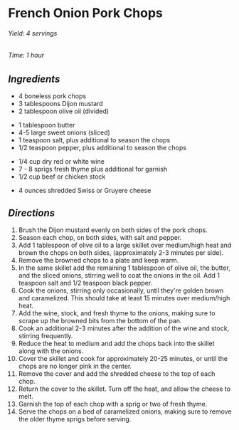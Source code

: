 # French Onion Pork Chops

######  Yield: 4 servings
######  Time:  1 hour

##  *Ingredients*
- 4 boneless pork chops
- 3 tablespoons Dijon mustard
- 2 tablespoon olive oil (divided)
<!--  -->
- 1 tablespoon butter
- 4-5 large sweet onions (sliced)
- 1 teaspoon salt, plus additional to season the chops
- 1/2 teaspoon pepper, plus additional to season the chops
<!--  -->
- 1/4 cup dry red or white wine
- 7 - 8 sprigs fresh thyme plus additional for garnish
- 1/2 cup beef or chicken stock
<!--  -->
- 4 ounces shredded Swiss or Gruyere cheese

##  *Directions*
1. Brush the Dijon mustard evenly on both sides of the pork chops.
2. Season each chop, on both sides, with salt and pepper.
3. Add 1 tablespoon of olive oil to a large skillet over medium/high heat and brown the chops on both sides, (approximately 2-3 minutes per side).
4. Remove the browned chops to a plate and keep warm.
5. In the same skillet add the remaining 1 tablespoon of olive oil, the butter, and the sliced onions, stirring well to coat the onions in the oil. Add 1 teaspoon salt and 1/2 teaspoon black pepper.
6. Cook the onions, stirring only occasionally, until they're golden brown and caramelized. This should take at least 15 minutes over medium/high heat.
7. Add the wine, stock, and fresh thyme to the onions, making sure to scrape up the browned bits from the bottom of the pan.
8. Cook an additional 2-3 minutes after the addition of the wine and stock, stirring frequently.
9. Reduce the heat to medium and add the chops back into the skillet along with the onions.
10. Cover the skillet and cook for approximately 20-25 minutes, or until the chops are no longer pink in the center.
11. Remove the cover and add the shredded cheese to the top of each chop.
12. Return the cover to the skillet. Turn off the heat, and allow the cheese to melt.
13. Garnish the top of each chop with a sprig or two of fresh thyme.
14. Serve the chops on a bed of caramelized onions, making sure to remove the older thyme sprigs before serving.